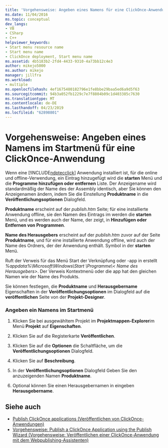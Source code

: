 ```yaml
---
title: 'Vorgehensweise: Angeben eines Namens für eine ClickOnce-Anwendung im Menü | Microsoft-Dokumentation'
ms.date: 11/04/2016
ms.topic: conceptual
dev_langs:
- VB
- CSharp
- C++
helpviewer_keywords:
- Start menu resource name
- Start menu name
- ClickOnce deployment, Start menu name
ms.assetid: 4b5183b2-2fd4-4433-9310-4a73bb12c4e3
author: mikejo5000
ms.author: mikejo
manager: jillfra
ms.workload:
- multiple
ms.openlocfilehash: 4ef1675480182796e1fe8bbe29baa5ed6a9d5f63
ms.sourcegitcommit: 94b3a052fb1229c7e7f8804b09c1d403385c7630
ms.translationtype: MT
ms.contentlocale: de-DE
ms.lasthandoff: 04/23/2019
ms.locfileid: "62898801"
---
```

# <a name="how-to-specify-a-start-menu-name-for-a-clickonce-application"></a>Vorgehensweise: Angeben eines Namens im Startmenü für eine ClickOnce-Anwendung
Wenn eine [!INCLUDE[ndptecclick](../deployment/includes/ndptecclick_md.md)] Anwendung installiert ist, für die online und offline-Verwendung, ein Eintrag hinzugefügt wird die **starten** Menü und die **Programme hinzufügen oder entfernen** Liste. Der Anzeigename wird standardmäßig der Name des der Assembly identisch, aber Sie können den Anzeigenamen ändern, indem Sie die Einstellung **Produktname** in die **Veröffentlichungsoptionen** Dialogfeld.

 **Produktname** erscheint auf der *publish.htm* Seite; für eine installierte Anwendung offline, sie den Namen des Eintrags im werden die **starten** Menü, und es werden auch der Name, der zeigt, in **Hinzufügen oder Entfernen von Programmen**.

 **Name des Herausgebers** erscheint auf der *publish.htm* zuvor auf der Seite **Produktname**, und für eine installierte Anwendung offline, wird auch der Name des Ordners, der der Anwendung enthält. Symbol in der **starten** Menü.

 Ruft der Verweis für das Menü Start der Verknüpfung oder -app in erstellt *%appdata%\Microsoft\Windows\Start \Programme\\< Name des Herausgebers\>*. Der Verweis Kontextmenü oder die app hat den gleichen Namen wie der Name des Produkts.

 Sie können festlegen, die **Produktname** und **Herausgebername** Eigenschaften in der **Veröffentlichungsoptionen** im Dialogfeld auf die **veröffentlichen** Seite von der **Projekt-Designer**.

### <a name="to-specify-a-start-menu-name"></a>Angeben ein Namens im Startmenü

1. Klicken Sie bei ausgewähltem Projekt im **Projektmappen-Explorer**im Menü **Projekt** auf **Eigenschaften**.

2. Klicken Sie auf die Registerkarte **Veröffentlichen**.

3. Klicken Sie auf die **Optionen** die Schaltfläche, um die **Veröffentlichungsoptionen** Dialogfeld.

4. Klicken Sie auf **Beschreibung**.

5. In der **Veröffentlichungsoptionen** Dialogfeld Geben Sie den anzuzeigenden Namen **Produktname**.

6. Optional können Sie einen Herausgebernamen in eingeben **Herausgebername**.

## <a name="see-also"></a>Siehe auch
- [Publish ClickOnce applications (Veröffentlichen von ClickOnce-Anwendungen)](../deployment/publishing-clickonce-applications.md)
- [Vorgehensweise: Publish a ClickOnce Application using the Publish Wizard (Vorgehensweise: Veröffentlichen einer ClickOnce-Anwendung mit dem Webpublishing-Assistenten)](../deployment/how-to-publish-a-clickonce-application-using-the-publish-wizard.md)
